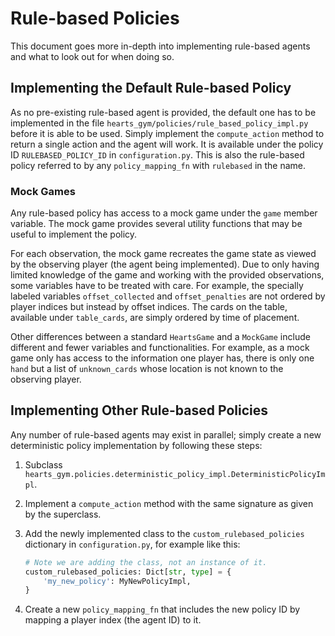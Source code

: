 <link rel="stylesheet" href="style.css">

# Rule-based Policies

This document goes more in-depth into implementing rule-based agents
and what to look out for when doing so.

## Implementing the Default Rule-based Policy

As no pre-existing rule-based agent is provided, the default one has
to be implemented in the file
`hearts_gym/policies/rule_based_policy_impl.py` before it is able to
be used. Simply implement the `compute_action` method to return a
single action and the agent will work. It is available under the
policy ID `RULEBASED_POLICY_ID` in `configuration.py`. This is also
the rule-based policy referred to by any `policy_mapping_fn` with
`rulebased` in the name.

### Mock Games

Any rule-based policy has access to a mock game under the `game`
member variable. The mock game provides several utility functions that
may be useful to implement the policy.

For each observation, the mock game recreates the game state as viewed
by the observing player (the agent being implemented). Due to only
having limited knowledge of the game and working with the provided
observations, some variables have to be treated with care. For
example, the specially labeled variables `offset_collected` and
`offset_penalties` are not ordered by player indices but instead by
offset indices. The cards on the table, available under `table_cards`,
are simply ordered by time of placement.

Other differences between a standard `HeartsGame` and a `MockGame`
include different and fewer variables and functionalities. For
example, as a mock game only has access to the information one player
has, there is only one `hand` but a list of `unknown_cards` whose
location is not known to the observing player.

## Implementing Other Rule-based Policies

Any number of rule-based agents may exist in parallel; simply create a
new deterministic policy implementation by following these steps:

1. Subclass
   `hearts_gym.policies.deterministic_policy_impl.DeterministicPolicyImpl`.
2. Implement a `compute_action` method with the same signature as
   given by the superclass.
3. Add the newly implemented class to the `custom_rulebased_policies`
   dictionary in `configuration.py`, for example like this:

   ```python
   # Note we are adding the class, not an instance of it.
   custom_rulebased_policies: Dict[str, type] = {
       'my_new_policy': MyNewPolicyImpl,
   }
   ```
4. Create a new `policy_mapping_fn` that includes the new policy ID
   by mapping a player index (the agent ID) to it.
